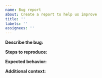 ```yaml
---
name: Bug report
about: Create a report to help us improve
title: ''
labels: ''
assignees: ''
---
```


<!-- Please do not use this issue tracker for support or questions, use Forum or Slack listed here:
     https://plugins.jetbrains.com/docs/intellij/getting-help.html
     Please **always** provide link to sources if possible. -->

**Describe the bug:**
<!-- A clear and concise description of what the bug is. -->

**Steps to reproduce:** 
<!-- Steps to reproduce the issue. -->

**Expected behavior:**
<!-- A clear and concise description of what you expected to happen. -->

**Additional context:**
<!-- Add any other context about the problem here. -->
